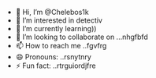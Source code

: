- 👋 Hi, I’m @Chelebos1k
- 👀 I’m interested in detectiv
- 🌱 I’m currently learning))
- 💞️ I’m looking to collaborate on ...nhgfbfd
- 📫 How to reach me ..fgvfrg
- 😄 Pronouns: ..rsnytnry
- ⚡ Fun fact: ..rtrguiordjfre
<!---
Chelebos1k/Chelebos1k is a ✨ special ✨ repository because its `README.md` (this file) appears on your GitHub profile.
You can click the Preview link to take a look at your changes.
